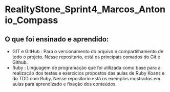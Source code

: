 # RealityStone_Sprint4_Marcos_Antonio_Compass
## O que foi ensinado e aprendido: 
- GIT e GitHub : Para o versionamento do arquivo e compartilhamento de todo o projeto. Nesse repositorio, está os principais comados do Git e Github.
- Ruby : Linguagem de programação que foi utilizada como base para a realização dos testes e exercicios propostos das aulas de Ruby Koans e do TDD com Ruby. Nesse repositorio está os exemplos mostrados em aulas para aprendizado e fixação dos conteúdos.
